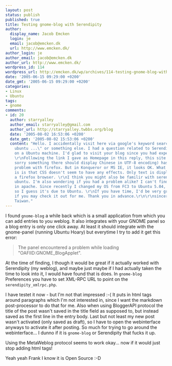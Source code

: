 ```yaml
---
layout: post
status: publish
published: true
title: Testing gnome-blog with Serendipity
author:
  display_name: Jacob Emcken
  login: je
  email: jacob@emcken.dk
  url: http://www.emcken.dk/
author_login: je
author_email: jacob@emcken.dk
author_url: http://www.emcken.dk/
wordpress_id: 114
wordpress_url: http://emcken.dk/wp/archives/114-testing-gnome-blog-with-serendipity.html
date: '2005-06-15 09:29:00 +0200'
date_gmt: '2005-06-15 09:29:00 +0200'
categories:
- Linux
- Ubuntu
tags:
- gnome
comments:
- id: 20
  author: starryalley
  author_email: starryalley@gmail.com
  author_url: http://starryalley.twbbs.org/blog
  date: '2005-08-02 16:53:06 +0200'
  date_gmt: '2005-08-02 15:53:06 +0200'
  content: "Hello. I accidentally visit here via google's keyword search with \"serendipity
    ubuntu ...\" or something else. I had a question related to Serendipity installed
    on a Ubuntu machine. I'd glad to visit your blog since you had experience alike.
    \r\nFollowing the link I gave as Homepage in this reply, this site (my blog, and
    sorry something there should display Chinese in UTF-8 encoding) has a displaying
    problem with firefox. But in Konqueror or MS IE, it looks OK. What the problem
    is is that CSS doesn't seem to have any effects. Only text is displaying with
    a firefox browser. \r\nI think you might also be familir with serendipity and
    ubuntu. I'm also wondering if you had a problem alike? I can't find any problem
    in apache. Since recently I changed my OS from FC3 to Ubuntu 5.04, this happens
    so I guess it's due to Ubuntu. \r\nIf you have time, I'd be very grateful to you
    if you may check it out for me. Thank you in advance.\r\n\r\nsincerely, \r\nstarryalley,
    Taiwan."
---
```

I found `gnome-blog` a while back which is a small application from which you can add entries to you weblog. It also integrates with your GNOME panel so a blog entry is only one click away. At least it should integrate with the gnome-panel (running Ubuntu Hoary) but everytime I try to add it get this error:

> The panel encountered a problem while loading "OAFIID:GNOME_BlogApplet".

At the time of finding, I though it would be great if it actually worked with Serendipity (my weblog), and maybe just maybe if I had actually taken the time to look into it, I would have found that is does.
In `gnome-blog` Preferences you have to set XML-RPC URL to point on the `serendipity_xmlrpc.php`.

I have testet it now - but I'm not that impressed :-(
It puts in html tags around paragraphs which I'm not interested in, since I want the markdown post-processor to do that for me.
Also when using BloggerAPI protocol the title of the post wasn't saved in the title field as supposed to, but instead saved as the first line in the entry body. Last but not least my new post wasn't activated (only saved as draft), so I have to open the webinterface anyways to activate it after posting. So much for trying to go around the webinterface...
I dunno if it is `gnome-blog` or Serendipity that fucks it up.

Using the MetaWeblog protocol seems to work okay... now if it would just stop adding html tags!

Yeah yeah Frank I know it is Open Source :-D

